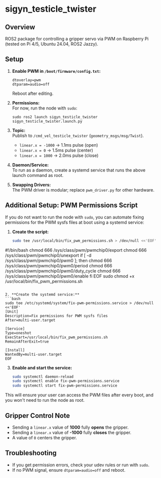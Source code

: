 # sigyn_testicle_twister

## Overview

ROS2 package for controlling a gripper servo via PWM on Raspberry Pi (tested on Pi 4/5, Ubuntu 24.04, ROS2 Jazzy).

## Setup

1. **Enable PWM in `/boot/firmware/config.txt`:**
   ```
   dtoverlay=pwm
   dtparam=audio=off
   ```
   Reboot after editing.

2. **Permissions:**  
   For now, run the node with `sudo`:
   ```
   sudo ros2 launch sigyn_testicle_twister sigyn_testicle_twister.launch.py
   ```

3. **Topic:**  
   Publish to `/cmd_vel_testicle_twister` (`geometry_msgs/msg/Twist`).  
   - `linear.x = -1000` → 1.1ms pulse (open)
   - `linear.x = 0`     → 1.5ms pulse (center)
   - `linear.x = 1000`  → 2.0ms pulse (close)

4. **Daemon/Service:**  
   To run as a daemon, create a systemd service that runs the above launch command as root.

5. **Swapping Drivers:**  
   The PWM driver is modular; replace `pwm_driver.py` for other hardware.

## Additional Setup: PWM Permissions Script

If you do not want to run the node with `sudo`, you can automate fixing permissions for the PWM sysfs files at boot using a systemd service:

1. **Create the script:**
   ```bash
   sudo tee /usr/local/bin/fix_pwm_permissions.sh > /dev/null <<'EOF'
#!/bin/bash
chmod 666 /sys/class/pwm/pwmchip0/export
chmod 666 /sys/class/pwm/pwmchip0/unexport
if [ -d /sys/class/pwm/pwmchip0/pwm0 ]; then
    chmod 666 /sys/class/pwm/pwmchip0/pwm0/period
    chmod 666 /sys/class/pwm/pwmchip0/pwm0/duty_cycle
    chmod 666 /sys/class/pwm/pwmchip0/pwm0/enable
fi
EOF
sudo chmod +x /usr/local/bin/fix_pwm_permissions.sh
   ```

2. **Create the systemd service:**
   ```bash
   sudo tee /etc/systemd/system/fix-pwm-permissions.service > /dev/null <<'EOF'
[Unit]
Description=Fix permissions for PWM sysfs files
After=multi-user.target

[Service]
Type=oneshot
ExecStart=/usr/local/bin/fix_pwm_permissions.sh
RemainAfterExit=true

[Install]
WantedBy=multi-user.target
EOF
   ```

3. **Enable and start the service:**
   ```bash
   sudo systemctl daemon-reload
   sudo systemctl enable fix-pwm-permissions.service
   sudo systemctl start fix-pwm-permissions.service
   ```

This will ensure your user can access the PWM files after every boot, and you won't need to run the node as root.

## Gripper Control Note

- Sending a `linear.x` value of **1000** fully **opens** the gripper.
- Sending a `linear.x` value of **-1000** fully **closes** the gripper.
- A value of `0` centers the gripper.

## Troubleshooting

- If you get permission errors, check your udev rules or run with `sudo`.
- If no PWM signal, ensure `dtparam=audio=off` and reboot.
